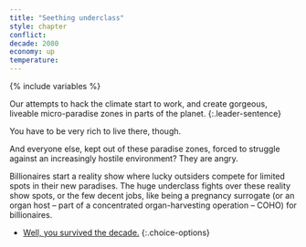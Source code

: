 ```yaml
---
title: "Seething underclass"
style: chapter
conflict: 
decade: 2080
economy: up
temperature: 
---
```


{% include variables %}

Our attempts to hack the climate start to work, and create gorgeous, liveable micro-paradise zones in parts of the planet.
{:.leader-sentence}

You have to be very rich to live there, though.

And everyone else, kept out of these paradise zones, forced to struggle against an increasingly hostile environment? They are angry.

Billionaires start a reality show where lucky outsiders compete for limited spots in their new paradises. The huge underclass fights over these reality show spots, or the few decent jobs, like being a pregnancy surrogate (or an organ host – part of a concentrated organ-harvesting operation – COHO) for billionaires.

- [Well, you survived the decade.](part-page_2090-billionaire-saviours.html)
{:.choice-options}
